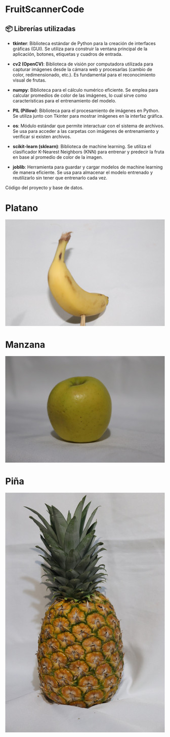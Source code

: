 # FruitScannerCode

## 📦 Librerías utilizadas

- **tkinter**: Biblioteca estándar de Python para la creación de interfaces gráficas (GUI). Se utiliza para construir la ventana principal de la aplicación, botones, etiquetas y cuadros de entrada.

- **cv2 (OpenCV)**: Biblioteca de visión por computadora utilizada para capturar imágenes desde la cámara web y procesarlas (cambio de color, redimensionado, etc.). Es fundamental para el reconocimiento visual de frutas.

- **numpy**: Biblioteca para el cálculo numérico eficiente. Se emplea para calcular promedios de color de las imágenes, lo cual sirve como características para el entrenamiento del modelo.

- **PIL (Pillow)**: Biblioteca para el procesamiento de imágenes en Python. Se utiliza junto con Tkinter para mostrar imágenes en la interfaz gráfica.

- **os**: Módulo estándar que permite interactuar con el sistema de archivos. Se usa para acceder a las carpetas con imágenes de entrenamiento y verificar si existen archivos.

- **scikit-learn (sklearn)**: Biblioteca de machine learning. Se utiliza el clasificador K-Nearest Neighbors (KNN) para entrenar y predecir la fruta en base al promedio de color de la imagen.

- **joblib**: Herramienta para guardar y cargar modelos de machine learning de manera eficiente. Se usa para almacenar el modelo entrenado y reutilizarlo sin tener que entrenarlo cada vez.


Código del proyecto y base de datos.

# Platano
![Platano](frutas/IMG_8353.JPG)

# Manzana
![Manzana](frutas/IMG_8441.JPG)


# Piña
![Pina](frutas/IMG_8494.JPG)

